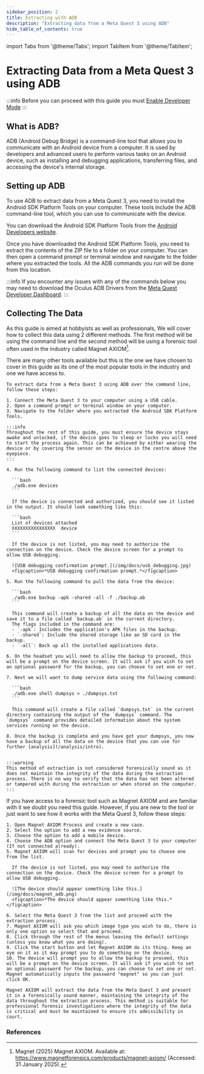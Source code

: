 ```yaml
---
sidebar_position: 2
title: Extracting with ADB
description: "Extracting data from a Meta Quest 3 using ADB"
hide_table_of_contents: true
---
```

import Tabs from '@theme/Tabs';
import TabItem from '@theme/TabItem';

# Extracting Data from a Meta Quest 3 using ADB


:::info
Before you can proceed with this guide you must [Enable Developer Mode](/extraction/adb/developer_mode)
:::

## What is ADB?

ADB (Android Debug Bridge) is a command-line tool that allows you to communicate with an Android device from a computer. It is used by developers and advanced users to perform various tasks on an Android device, such as installing and debugging applications, transferring files, and accessing the device's internal storage.

## Setting up ADB

To use ADB to extract data from a Meta Quest 3, you need to install the Android SDK Platform Tools on your computer. These tools include the ADB command-line tool, which you can use to communicate with the device.

You can download the Android SDK Platform Tools from the [Android Developers website](https://developer.android.com/studio/releases/platform-tools).

Once you have downloaded the Android SDK Platform Tools, you need to extract the contents of the ZIP file to a folder on your computer. You can then open a command prompt or terminal window and navigate to the folder where you extracted the tools. All the ADB commands you run will be done from this location.

:::info
If you encounter any issues with any of the commands below you may need to download the Oculus ADB Drivers from the [Meta Quest Developer Dashboard](https://developers.meta.com/horizon/downloads/package/oculus-adb-drivers/).
:::

## Collecting The Data

As this guide is aimed at hobbyists as well as professionals, We will cover how to collect this data using 2 different methods. The first method will be using the command line and the second method will be using a forensic tool often used in the industry called Magnet AXIOM[^axiom].

There are many other tools available but this is the one we have chosen to cover in this guide as its one of the most popular tools in the industry and one we have access to.

<Tabs>
  <TabItem value="command_line" label="Command Line" default>

    To extract data from a Meta Quest 3 using ADB over the command line, follow these steps:

    1. Connect the Meta Quest 3 to your computer using a USB cable.
    2. Open a command prompt or terminal window on your computer.
    3. Navigate to the folder where you extracted the Android SDK Platform Tools.

    :::info
    Throughout the rest of this guide, you must ensure the device stays awake and unlocked, if the device goes to sleep or locks you will need to start the process again. This can be achieved by either wearing the device or by covering the sensor on the device in the centre above the eyepiece.
    :::

    4. Run the following command to list the connected devices:

      ```bash
      ./adb.exe devices
      ```

      If the device is connected and authorized, you should see it listed in the output. It should look something like this:
  
      ```bash
      List of devices attached
      XXXXXXXXXXXXXXXX	device
      ```

      If the device is not listed, you may need to authorize the connection on the device. Check the device screen for a prompt to allow USB debugging.

      ![USB debugging confirmation prompt.](/img/docs/usb_debugging.jpg)
      <figcaption>*USB debugging confirmation prompt.*</figcaption>

    5. Run the following command to pull the data from the device:

      ```bash
      ./adb.exe backup -apk -shared -all -f ./backup.ab
      ```

      This command will create a backup of all the data on the device and save it to a file called `backup.ab` in the current directory.
      The flags included in the command are:
      - `-apk`: Includes the application's APK files in the backup.
      - `-shared`: Include the shared storage like an SD card in the backup.
      - `-all`: Back up all the installed applications data.

    6. On the headset you will need to allow the backup to proceed, this will be a prompt on the device screen. It will ask if you wish to set an optional password for the backup, you can choose to set one or not.

    7. Next we will want to dump service data using the following command:

      ```bash
      ./adb.exe shell dumpsys > ./dumpsys.txt
      ```

      This command will create a file called `dumpsys.txt` in the current directory containing the output of the `dumpsys` command. The `dumpsys` command provides detailed information about the system services running on the device.

    8. Once the backup is complete and you have got your dumpsys, you now have a backup of all the data on the device that you can use for further [analysis](/analysis/intro).

    
    :::warning
    This method of extraction is not considered forensically sound as it does not maintain the integrity of the data during the extraction process. There is no way to verify that the data has not been altered or tampered with during the extraction or when stored on the computer.
    :::
  </TabItem>
  <TabItem value="axiom" label="Magnet AXIOM">
    If you have access to a forensic tool such as Magnet AXIOM and are familiar with it we doubt you need this guide. However, if you are new to the tool or just want to see how it works with the Meta Quest 3, follow these steps:

    1. Open Magnet AXIOM Process and create a new case.
    2. Select the option to add a new evidence source.
    3. Choose the option to add a mobile device.
    4. Choose the ADB option and connect the Meta Quest 3 to your computer (If not connected already).
    5. Magnet AXIOM will scan for devices and prompt you to choose one from the list.
    
      If the device is not listed, you may need to authorize the connection on the device. Check the device screen for a prompt to allow USB debugging.
      
      ![The device should appear something like this.](/img/docs/magnet_adb.png)
      <figcaption>*The device should appear something like this.*</figcaption>
      
    6. Select the Meta Quest 3 from the list and proceed with the extraction process.
    7. Magnet AXIOM will ask you which image type you wish to do, there is only one option so select that and proceed.
    8. Click through the rest of the menus leaving the default settings (unless you know what you are doing).
    9. Click the start button and let Magnet AXIOM do its thing. Keep an eye on it as it may prompt you to do something on the device.
    10. The device will prompt you to allow the backup to proceed, this will be a prompt on the device screen. It will ask if you wish to set an optional password for the backup, you can choose to set one or not. Magnet automatically inputs the password "magnet" so you can just click OK.

    Magnet AXIOM will extract the data from the Meta Quest 3 and present it in a forensically sound manner, maintaining the integrity of the data throughout the extraction process. This method is suitable for professional forensic investigations where the integrity of the data is critical and must be maintained to ensure its admissibility in court.
  </TabItem>
</Tabs>

### References
[^axiom]: Magnet (2025) Magnet AXIOM. Available at: https://www.magnetforensics.com/products/magnet-axiom/ (Accessed: 31 January 2025).